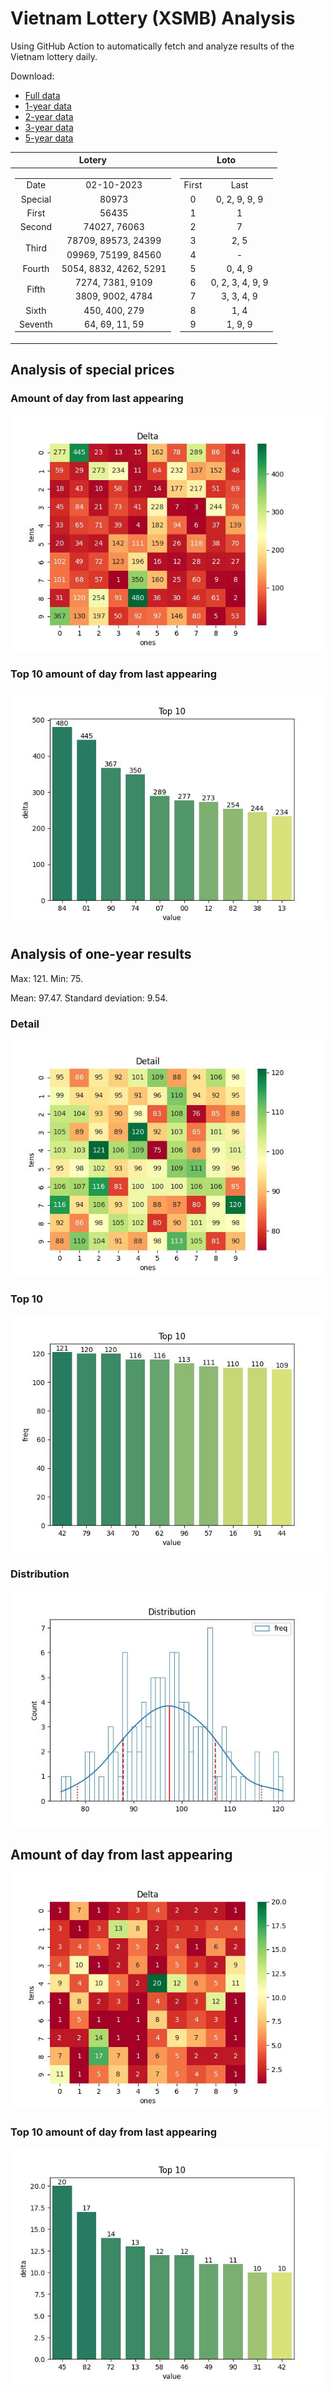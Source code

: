 # Vietnam Lottery (XSMB) Analysis

Using GitHub Action to automatically fetch and analyze results of the Vietnam lottery daily.

Download:

* [Full data](https://raw.githubusercontent.com/khiemdoan/vietnam-lottery-xsmb-analysis/main/results/xsmb.csv)
* [1-year data](https://raw.githubusercontent.com/khiemdoan/vietnam-lottery-xsmb-analysis/main/results/xsmb_1_year.csv)
* [2-year data](https://raw.githubusercontent.com/khiemdoan/vietnam-lottery-xsmb-analysis/main/results/xsmb_2_year.csv)
* [3-year data](https://raw.githubusercontent.com/khiemdoan/vietnam-lottery-xsmb-analysis/main/results/xsmb_3_year.csv)
* [5-year data](https://raw.githubusercontent.com/khiemdoan/vietnam-lottery-xsmb-analysis/main/results/xsmb_5_year.csv)

| Lotery      | Loto |
| :-----------: | :-----------: |
| <table><tr><td>Date</td><td>02-10-2023</td></tr><tr><td>Special</td><td>80973</td></tr><tr><td>First</td><td>56435</td></tr><tr><td>Second</td><td>74027, 76063</td></tr><tr><td rowspan="2">Third</td><td>78709, 89573, 24399</td></tr><tr><td>09969, 75199, 84560</td></tr><tr><td>Fourth</td><td>5054, 8832, 4262, 5291</td></tr><tr><td rowspan="2">Fifth</td><td>7274, 7381, 9109</td></tr><tr><td>3809, 9002, 4784</td></tr><tr><td>Sixth</td><td>450, 400, 279</td></tr><tr><td>Seventh</td><td>64, 69, 11, 59</td></tr></table> | <table><tr><td>First</td><td>Last</td></tr><tr><td>0</td><td>0, 2, 9, 9, 9</td></tr><tr><td>1</td><td>1</td></tr><tr><td>2</td><td>7</td></tr><tr><td>3</td><td>2, 5</td></tr><tr><td>4</td><td>-</td></tr><tr><td>5</td><td>0, 4, 9</td></tr><tr><td>6</td><td>0, 2, 3, 4, 9, 9</td></tr><tr><td>7</td><td>3, 3, 4, 9</td></tr><tr><td>8</td><td>1, 4</td></tr><tr><td>9</td><td>1, 9, 9</td></tr></table> |


<h2>Analysis of special prices</h2>

<h3>Amount of day from last appearing</h3>

![Delta](images/special_delta.jpg)

<h3>Top 10 amount of day from last appearing</h3>

![Delta top 10](images/special_delta_top_10.jpg)

<h2>Analysis of one-year results</h2>

Max: 121. Min: 75.

Mean: 97.47. Standard deviation: 9.54.

<h3>Detail</h3>

![Detail](images/heatmap.jpg)

<h3>Top 10</h3>

![Top 10](images/top-10.jpg)

<h3>Distribution</h3>

![Distribution](images/distribution.jpg)

<h2>Amount of day from last appearing</h2>

![Delta](images/delta.jpg)

<h3>Top 10 amount of day from last appearing</h3>

![Delta top 10](images/delta_top_10.jpg)